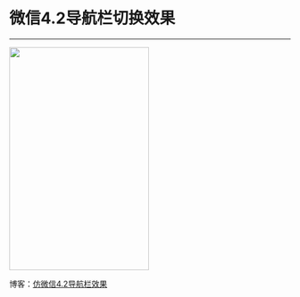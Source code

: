 # 微信4.2导航栏切换效果
----------

<img src="/demo.gif" width="250" height="400"/>


博客：[仿微信4.2导航栏效果]( http://blog.fangjie.info/仿微信4-2导航栏效果/)